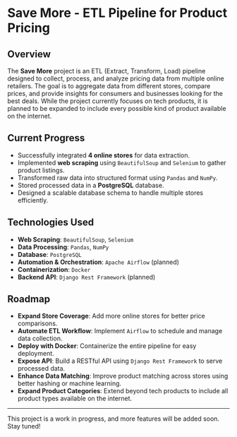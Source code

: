 # Save More - ETL Pipeline for Product Pricing

## Overview

The **Save More** project is an ETL (Extract, Transform, Load) pipeline designed to collect, process, and analyze pricing data from multiple online retailers. The goal is to aggregate data from different stores, compare prices, and provide insights for consumers and businesses looking for the best deals. While the project currently focuses on tech products, it is planned to be expanded to include every possible kind of product available on the internet.

## Current Progress

- Successfully integrated **4 online stores** for data extraction.
- Implemented **web scraping** using `BeautifulSoup` and `Selenium` to gather product listings.
- Transformed raw data into structured format using `Pandas` and `NumPy`.
- Stored processed data in a **PostgreSQL** database.
- Designed a scalable database schema to handle multiple stores efficiently.

## Technologies Used

- **Web Scraping**: `BeautifulSoup`, `Selenium`
- **Data Processing**: `Pandas`, `NumPy`
- **Database**: `PostgreSQL`
- **Automation & Orchestration**: `Apache Airflow` (planned)
- **Containerization**: `Docker`
- **Backend API**: `Django Rest Framework` (planned)

## Roadmap

- **Expand Store Coverage**: Add more online stores for better price comparisons.
- **Automate ETL Workflow**: Implement `Airflow` to schedule and manage data collection.
- **Deploy with Docker**: Containerize the entire pipeline for easy deployment.
- **Expose API**: Build a RESTful API using `Django Rest Framework` to serve processed data.
- **Enhance Data Matching**: Improve product matching across stores using better hashing or machine learning.
- **Expand Product Categories**: Extend beyond tech products to include all product types available on the internet.



---

This project is a work in progress, and more features will be added soon. Stay tuned!


